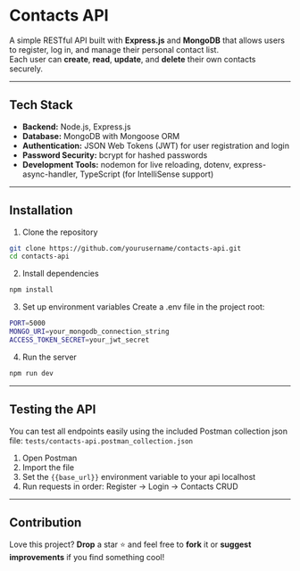 # Contacts API

A simple RESTful API built with **Express.js** and **MongoDB** that allows users to register, log in, and manage their personal contact list.  
Each user can **create**, **read**, **update**, and **delete** their own contacts securely.

---

## Tech Stack

- **Backend:** Node.js, Express.js
- **Database:** MongoDB with Mongoose ORM
- **Authentication:** JSON Web Tokens (JWT) for user registration and login
- **Password Security:** bcrypt for hashed passwords
- **Development Tools:** nodemon for live reloading, dotenv, express-async-handler, TypeScript (for IntelliSense support)

---

## Installation

1. Clone the repository

```bash
git clone https://github.com/yourusername/contacts-api.git
cd contacts-api
```

2. Install dependencies

```bash
npm install
```

3. Set up environment variables
   Create a .env file in the project root:

```bash
PORT=5000
MONGO_URI=your_mongodb_connection_string
ACCESS_TOKEN_SECRET=your_jwt_secret
```

4. Run the server

```bash
npm run dev
```

---

## Testing the API

You can test all endpoints easily using the included Postman collection json file: `tests/contacts-api.postman_collection.json`

1. Open Postman
2. Import the file
3. Set the `{{base_url}}` environment variable to your api localhost
4. Run requests in order: Register → Login → Contacts CRUD

---

## Contribution

Love this project? **Drop** a star ⭐ and feel free to **fork** it or **suggest improvements** if you find something cool!
